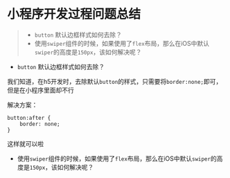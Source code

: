 # 小程序开发过程问题总结

>- `button` 默认边框样式如何去除？
>- 使用`swiper`组件的时候，如果使用了`flex`布局，那么在iOS中默认`swiper`的高度是`150px`，该如何解决呢？

- `button` 默认边框样式如何去除？

我们知道，在h5开发时，去除默认`button`的样式，只需要将`border:none;`即可，但是在小程序里面却不行

解决方案：

```
button:after {
	border: none;
}
```

这样就可以啦


-  使用`swiper`组件的时候，如果使用了`flex`布局，那么在iOS中默认`swiper`的高度是`150px`，该如何解决呢？









